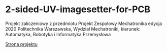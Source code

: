 # 2-sided-UV-imagesetter-for-PCB
Projekt zaliczeniowy z przedmiotu Projekt Zespołowy Mechatronika edycja 2020
Politechnika Warszawska, Wydział Mechatroniki, kierunek: Automatyka, Robotyka i Informatyka Przemysłowa

[Strona projektu](https://rplat768.github.io/2-sided-UV-imagesetter-for-PCB/)
